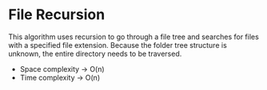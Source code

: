 # File Recursion

This algorithm uses recursion to go through a file tree and searches for files with a specified file extension. Because the folder tree structure is unknown, the entire directory needs to be traversed.

- Space complexity -> O(n)
- Time complexity -> O(n)
